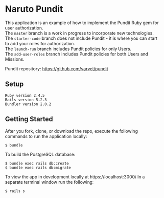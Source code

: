 # Naruto Pundit

This application is an example of how to implement the Pundit Ruby gem for user authorization.\
The `master` branch is a work in progress to incorporate new technologies.\
The `starter-code` branch does not include Pundit - it is where you can start to add your roles for authorization.\
The `launch-run` branch includes Pundit policies for only Users.\
The `add-user-roles` branch includes Pundit policies for both Users and Missions.

Pundit repository: https://github.com/varvet/pundit

## Setup
```
Ruby version 2.4.5
Rails version 5.2.3
Bundler version 2.0.2
```

## Getting Started
After you fork, clone, or download the repo, execute the following commands to run the application locally:
```
$ bundle
```

To build the PostgreSQL database:
```
$ bundle exec rails db:create
$ bundle exec rails db:migrate
```

To view the app in development locally at https://localhost:3000/
In a separate terminal window run the following:
```
$ rails s
```

